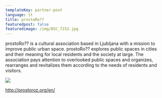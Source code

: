 ```yaml
---
templateKey: partner-post
language: it
title: prostoRo??
featuredpost: false
featuredimage: /img/DSC_7252.jpg
---
```

prostoRo?? is a cultural association based in Ljubljana with a mission to improve public urban space. prostoRo?? explores public spaces in cities and their meaning for local residents and the society at large. The association pays attention to overlooked public spaces and organizes, rearranges and revitalizes them according to the needs of residents and visitors.

<!-- end -->

![](/img/DSC_7252.jpg)

http://prostoroz.org/en/
